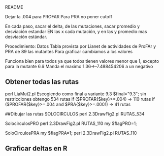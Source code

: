 README

Dejar la .004 para PROFAR
Para PRA no poner cutoff

En cada paso, sacar el delta, de las mutaciones, sacar promedio y desviación estandar 
EN las x cada mutación, y en las y promedio mas desviación estándar.


Procedimiento:
Datos 
Tabla provista por Lianet de actividades de ProFAr y PRA de 89 las mutantes
Para graficar cambiamos a los valores


Funciona bien para todos ya que todos tienen valores menor que 1,
excepto para la mutante 6.6 Manda el maximo 1.36->-7.488454206 a un negativo

## Obtener todas las rutas
perl LiaMut2.pl
Escogiendo como final a variante 9.3 $final="9.3";
sin restricciones obtengo 534 rutas
if ($PROFAR{$key}>=.004)  -> 110 rutas
if ($PROFAR{$key}>=.004 and $PRA{$key}>=.0001) -> 41 rutas

##Dibujar las rutas
SOLOCIRCULOS 
perl 2.3DrawFig2.pl RUTAS_534

SolocirculosPRO
perl 2.3DrawFig2.pl RUTAS_110
my $flagPRO=1;

SoloCirculosPRA
my $flagPRA=1;
perl 2.3DrawFig2.pl RUTAS_110

## Graficar deltas en R

